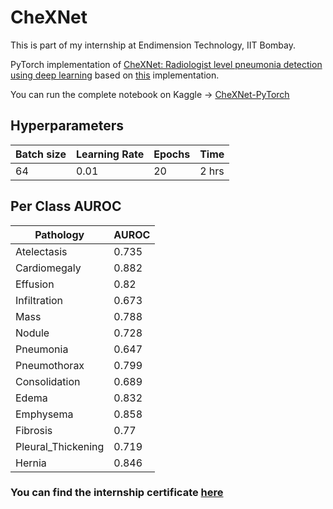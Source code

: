 # CheXNet

This is part of my internship at Endimension Technology, IIT Bombay.

PyTorch implementation of [CheXNet: Radiologist level pneumonia detection using deep learning](https://arxiv.org/abs/1711.05225)
based on [this](https://github.com/arnoweng/CheXNet) implementation.

You can run the complete notebook on Kaggle -> [CheXNet-PyTorch](https://www.kaggle.com/abhiswain/chexnet-pytorch)

## Hyperparameters

Batch size | Learning Rate | Epochs | Time
-----------|---------------|--------|------
64 | 0.01 | 20 | 2 hrs

## Per Class AUROC

Pathology | AUROC
----------|-------
Atelectasis | 0.735
Cardiomegaly | 0.882
Effusion | 0.82
Infiltration | 0.673
Mass | 0.788
Nodule | 0.728
Pneumonia | 0.647
Pneumothorax | 0.799
Consolidation | 0.689
Edema | 0.832
Emphysema | 0.858
Fibrosis | 0.77
Pleural_Thickening | 0.719
Hernia | 0.846



### You can find the internship certificate [here](https://github.com/Abhiswain97/CheXNet/blob/master/Internship%20Certificate-1.png)
